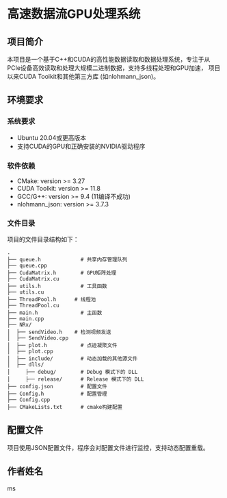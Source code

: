 # 高速数据流GPU处理系统

## 项目简介
本项目是一个基于C++和CUDA的高性能数据读取和数据处理系统，专注于从PCIe设备高效读取和处理大规模二进制数据，支持多线程处理和GPU加速，
项目以来CUDA Toolkit和其他第三方库 (如nlohmann_json)。

## 环境要求
### 系统要求

- Ubuntu 20.04或更高版本
- 支持CUDA的GPU和正确安装的NVIDIA驱动程序

### 软件依赖

- CMake: version >= 3.27
- CUDA Toolkit: version >= 11.8
- GCC/G++: version >= 9.4 (11编译不成功)
- nlohmann_json: version >= 3.7.3

### 文件目录
项目的文件目录结构如下：

```
.
├── queue.h             # 共享内存管理队列
├── queue.cpp
├── CudaMatrix.h        # GPU矩阵处理
├── CudaMatrix.cu
├── utils.h             # 工具函数
├── utils.cu 
├── ThreadPool.h      # 线程池
├── ThreadPool.cu
├── main.h              # 主函数
├── main.cpp
├── NRx/
│  ├── sendVideo.h    # 检测视频发送
│  ├── SendVideo.cpp
│  ├── plot.h           # 点迹凝聚文件
│  ├── plot.cpp         
│  ├── include/         # 动态加载的其他源文件
│  ├── dlls/
│     ├── debug/        # Debug 模式下的 DLL
│     ├── release/      # Release 模式下的 DLL
├── config.json         # 配置文件
├── Config.h            # 配置管理
├── Config.cpp
├── CMakeLists.txt      # cmake构建配置
```

## 配置文件
项目使用JSON配置文件，程序会对配置文件进行监控，支持动态配置重载。


## 作者姓名
ms